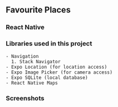 ## Favourite Places

### React Native

### Libraries used in this project

```
- Navigation
  1. Stack Navigator
- Expo Location (for location access)
- Expo Image Picker (for camera access)
- Expo SQLite (local database)
- React Native Maps
```

### Screenshots
